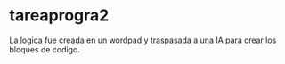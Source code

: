# tareaprogra2

La logica fue creada en un wordpad y traspasada a una IA para crear los bloques de codigo.
